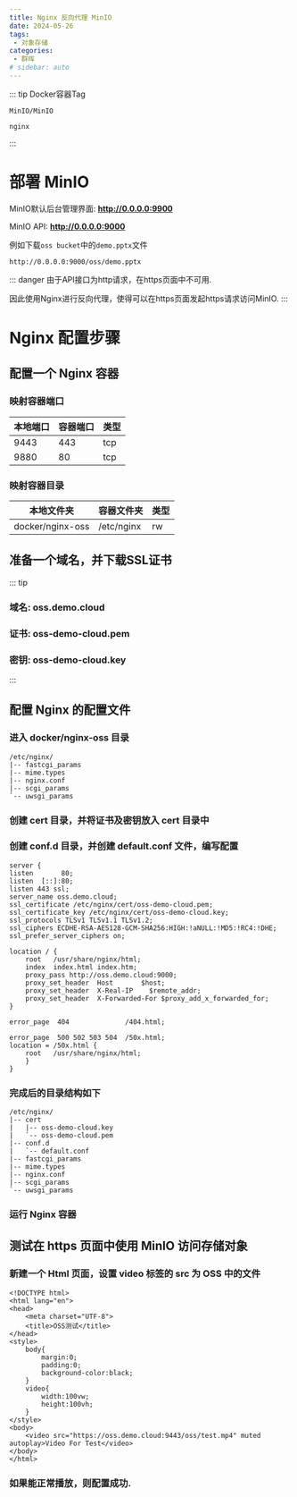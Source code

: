 ```yaml
---
title: Nginx 反向代理 MinIO
date: 2024-05-26
tags:
 - 对象存储
categories:
 - 群晖 
# sidebar: auto
---
```


::: tip
Docker容器Tag

    MinIO/MinIO

    nginx
:::
# 部署 MinIO

MinIO默认后台管理界面: **<http://0.0.0.0:9900>**

MinIO API: **<http://0.0.0.0:9000>**

例如下载`oss bucket`中的`demo.pptx`文件

    http://0.0.0.0:9000/oss/demo.pptx

::: danger
由于API接口为http请求，在https页面中不可用.

因此使用Nginx进行反向代理，使得可以在https页面发起https请求访问MinIO.
:::

# Nginx 配置步骤

## 配置一个 Nginx 容器

### 映射容器端口

|本地端口|容器端口|类型|
|---|---|---|
|9443|443|tcp|
|9880|80|tcp|

### 映射容器目录

|本地文件夹|容器文件夹|类型|
|---|---|---|
|docker/nginx-oss|/etc/nginx|rw|

## 准备一个域名，并下载SSL证书
::: tip
### 域名: oss.demo.cloud

### 证书: oss-demo-cloud.pem

### 密钥: oss-demo-cloud.key
:::

## 配置 Nginx 的配置文件

### 进入 docker/nginx-oss 目录
    /etc/nginx/                                                                                                                                
    |-- fastcgi_params                                                              
    |-- mime.types                                                                  
    |-- nginx.conf                                                                  
    |-- scgi_params                                                                 
    `-- uwsgi_params 

### 创建 cert 目录，并将证书及密钥放入 cert 目录中

### 创建 conf.d 目录，并创建 default.conf 文件，编写配置

    server {
    listen       80;
    listen  [::]:80;
    listen 443 ssl;
    server_name oss.demo.cloud;
    ssl_certificate /etc/nginx/cert/oss-demo-cloud.pem;
    ssl_certificate_key /etc/nginx/cert/oss-demo-cloud.key;
    ssl_protocols TLSv1 TLSv1.1 TLSv1.2;
    ssl_ciphers ECDHE-RSA-AES128-GCM-SHA256:HIGH:!aNULL:!MD5:!RC4:!DHE;
    ssl_prefer_server_ciphers on;

    location / {
        root   /usr/share/nginx/html;
        index  index.html index.htm;
        proxy_pass http://oss.demo.cloud:9000;
        proxy_set_header  Host       $host;
        proxy_set_header  X-Real-IP    $remote_addr;
        proxy_set_header  X-Forwarded-For $proxy_add_x_forwarded_for;
    }
	
    error_page  404              /404.html;

    error_page  500 502 503 504  /50x.html;
    location = /50x.html {
        root   /usr/share/nginx/html;
        }
    }

### 完成后的目录结构如下

    /etc/nginx/                                                                     
    |-- cert                                                                        
    |   |-- oss-demo-cloud.key                                                                 
    |   `-- oss-demo-cloud.pem                                                                 
    |-- conf.d                                                                      
    |   `-- default.conf                                                            
    |-- fastcgi_params                                                              
    |-- mime.types                                                                  
    |-- nginx.conf                                                                  
    |-- scgi_params                                                                 
    `-- uwsgi_params 

### 运行 Nginx 容器

## 测试在 https 页面中使用 MinIO 访问存储对象

### 新建一个 Html 页面，设置 video 标签的 src 为 OSS 中的文件

    <!DOCTYPE html>
    <html lang="en">
    <head>
        <meta charset="UTF-8">
        <title>OSS测试</title>
    </head>
    <style>
    	body{
    		margin:0;
    		padding:0;
    		background-color:black;
    	}
    	video{
    		width:100vw;
    		height:100vh;
    	}
    </style>
    <body>
        <video src="https://oss.demo.cloud:9443/oss/test.mp4" muted autoplay>Video For Test</video>
    </body>
    </html>

### 如果能正常播放，则配置成功.